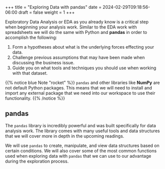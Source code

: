 +++
title = "Exploring Data with pandas"
date = 2024-02-29T09:18:56-06:00
draft = false
weight = 1
+++

Exploratory Data Analysis or EDA as you already know is a critical step when beginning your analysis work. Similar to the EDA work with spreadsheets we will do the same with Python and **pandas** in order to accomplish the following:

1. Form a hypotheses about what is the underlying forces effecting your data.
1. Challenge previous assumptions that may have been made when discussing the business issue.
1. Guide you on what tools and techniques you should use when working with that dataset.

{{% notice blue Note "rocket" %}}
`pandas` and other libraries like **NumPy** are not default Python packages. This means that we will need to install and import any external package that we need into our workspace to use their functionality.
{{% /notice %}}

## pandas

The `pandas` library is incredibly powerful and was built specifically for data analysis work. The library comes with many useful tools and data structures that we will cover more in depth in the upcoming readings.

We will use `pandas` to create, manipulate, and view data structures based on certain conditions. We will also cover some of the most common functions used when exploring data with `pandas` that we can use to our advantage during the exploration process.